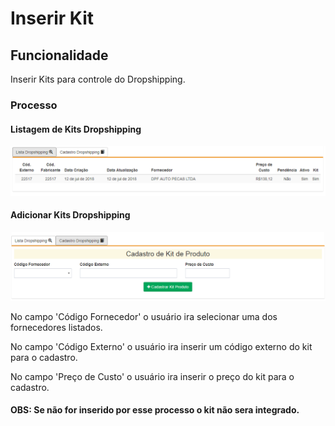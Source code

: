 # Inserir Kit

## Funcionalidade

Inserir Kits para controle do Dropshipping.

### Processo

#### Listagem de Kits Dropshipping

![](../../.gitbook/assets/image-22.png)

#### Adicionar Kits Dropshipping

![](../../.gitbook/assets/image-57.png)

No campo 'Código Fornecedor' o usuário ira selecionar uma dos fornecedores listados.

No campo 'Código Externo' o usuário ira inserir um código externo do kit para o cadastro.

No campo 'Preço de Custo' o usuário ira inserir o preço do kit para o cadastro.

#### OBS: Se não for inserido por esse processo o kit não sera integrado.

